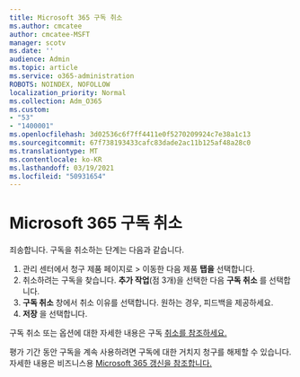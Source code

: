 ```yaml
---
title: Microsoft 365 구독 취소
ms.author: cmcatee
author: cmcatee-MSFT
manager: scotv
ms.date: ''
audience: Admin
ms.topic: article
ms.service: o365-administration
ROBOTS: NOINDEX, NOFOLLOW
localization_priority: Normal
ms.collection: Adm_O365
ms.custom:
- "53"
- "1400001"
ms.openlocfilehash: 3d02536c6f7ff4411e0f5270209924c7e38a1c13
ms.sourcegitcommit: 67f738193433cafc83dade2ac11b125af48a28c0
ms.translationtype: MT
ms.contentlocale: ko-KR
ms.lasthandoff: 03/19/2021
ms.locfileid: "50931654"
---
```

# <a name="canceling-your-microsoft-365-subscription"></a>Microsoft 365 구독 취소

죄송합니다. 구독을 취소하는 단계는 다음과 같습니다.

1. 관리 센터에서 청구 제품 페이지로  >  **[](https://go.microsoft.com/fwlink/p/?linkid=842054)** 이동한 다음 제품 **탭을** 선택합니다.
2. 취소하려는 구독을 찾습니다. **추가 작업**(점 3개)을 선택한 다음 **구독 취소** 를 선택합니다.
3. **구독 취소** 창에서 취소 이유를 선택합니다. 원하는 경우, 피드백을 제공하세요.
4. **저장** 을 선택합니다.

구독 취소 또는 옵션에 대한 자세한 내용은 구독 [취소를 참조하세요.](https://docs.microsoft.com/microsoft-365/commerce/subscriptions/cancel-your-subscription)

평가 기간 동안 구독을 계속 사용하려면 구독에 대한 거치지 청구를 해제할 수 있습니다. 자세한 내용은 비즈니스용 [Microsoft 365 갱신을 참조합니다.](https://docs.microsoft.com/microsoft-365/commerce/subscriptions/renew-your-subscription)